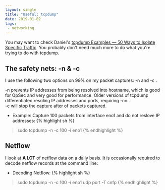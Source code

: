 ```yaml
---
layout: single
title: "Useful: tcpdump"
date: 2019-01-02
tags: 
 - networking 
---
```


You may want to check Daniel's [tcpdump Examples — 50 Ways to Isolate Specific Traffic](https://danielmiessler.com/study/tcpdump/). You probably don't need much more to do what you're trying to do with tcpdump. 

## The safety nets: -n & -c 

I use the following two options on 99% on my packet captures: -n and -c <number>. 

-n prevents IP addresses from being resolved into hostname, which is good for OpSec and very good for performance. Older versions of tcpdump differentiated resoling IP addresses and ports, requiring -nn .<br />
-c <number> will stop the capture after <number> of packets captured. 

* Example: Capture 100 packets from interface eno1 and do not reslove IP addresses:
{% highlight sh %}
> sudo tcpdump -n -c 100 -i eno1
{% endhighlight %}

## Netflow 
I look at <strong>A LOT</strong> of netflow data on a daily basis. It is occasionally required to decode netflow records at the command line:
* Decoding Netflow:
{% highlight sh %}
> sudo tcpdump -n -c 100 -i eno1 udp port <port> -T cnfp
{% endhighlight %}

